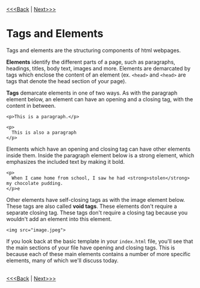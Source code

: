 [<<<Back](basic.md) | [Next>>>](p_and_h.md)

# Tags and Elements

Tags and elements are the structuring components of html webpages.

**Elements** identify the different parts of a page, such as paragraphs, headings, titles, body text, images and more. Elements are demarcated by tags which enclose the content of an element (ex. `<head>` and `<head>` are tags that denote the head section of your page).

**Tags** demarcate elements in one of two ways. As with the paragraph element below, an element can have an opening and a closing tag, with the content in between. 

	<p>This is a paragraph.</p>
	
	<p>
	  This is also a paragraph
	</p>

Elements which have an opening and closing tag can have other elements inside them. Inside the paragraph element below is a strong element, which emphasizes the included text by making it bold.

	<p>
	  When I came home from school, I saw he had <strong>stolen</strong> my chocolate pudding.
	</p>e

Other elements have self-closing tags as with the image element below. These tags are also called **void tags**. These elements don't require a separate closing tag. These tags don't require a closing tag because you wouldn't add an element into this element.
	
	<img src="image.jpeg">

If you look back at the basic template in your `index.html` file, you'll see that the main sections of your file have opening and closing tags. This is because each of these main elements contains a number of more specific elements, many of which we'll discuss today.
<br/>
<br/>

[<<<Back](basic.md) | [Next>>>](p_and_h.md)
	
	

	


